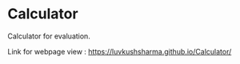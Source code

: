# Calculator
Calculator for evaluation.

Link for webpage view : https://luvkushsharma.github.io/Calculator/
